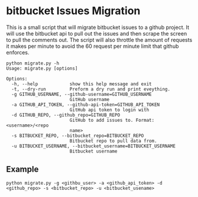 # bitbucket Issues Migration

This is a small script that will migrate bitbucket issues to a github project. It will use the bitbucket api
to pull out the issues and then scrape the screen to pull the comments out. The script will also throttle
the amount of requests it makes per minute to avoid the 60 request per minute limit that github enforces.

    python migrate.py -h
    Usage: migrate.py [options]
    
    Options:
      -h, --help            show this help message and exit
      -t, --dry-run         Preform a dry run and print eveything.
      -g GITHUB_USERNAME, --github-username=GITHUB_USERNAME
                            GitHub username
      -a GITHUB_API_TOKEN, --github-api-token=GITHUB_API_TOKEN
                            GitHub api token to login with
      -d GITHUB_REPO, --github_repo=GITHUB_REPO
                            GitHub to add issues to. Format: <username>/<repo
                            name>
      -s BITBUCKET_REPO, --bitbucket_repo=BITBUCKET_REPO
                            Bitbucket repo to pull data from.
      -u BITBUCKET_USERNAME, --bitbucket_username=BITBUCKET_USERNAME
                            Bitbucket username


## Example

`python migrate.py -g <githbu_user> -a <github_api_token> -d <github_repo> -s <bitbucket_repo> -u <bitbucket_usename>`
